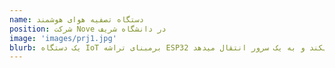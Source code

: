 ```yaml
---
name: دستگاه تصفیه هوای هوشمند
position: شرکت Nove در دانشگاه شریف
image: 'images/prj1.jpg'
blurb: یک دستگاه IoT برمبنای تراشه ESP32 که با اپلیکیشن کنترل دور موتور فن و چراغ های دور را انجام میدهد همچنین دیتای کیفت هوای محیط را برای اعمال شدت فن و پاکیزه سازی را نمونه برداری میکند و به یک سرور انتقال میدهد.
---
```

